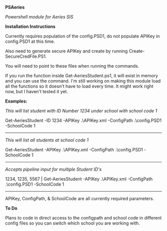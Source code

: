 **PSAeries**

*Powershell module for Aeries SIS*

**Installation Instructions**

Currently requires population of the config.PSD1, do not populate APIKey in config.PSD1 at this time.

Also need to generate secure APIKey and create by running Create-SecureCredFile.PS1.

You will need to point to these files when running the commands.

If you run the function inside Get-AeriesStudent.ps1, it will exist in memory and you can use the command. I'm still working on making this module load all the functions so it doesn't have to load every time. It might work right now, but I haven't tested it yet.

**Examples:**

*This will list student with ID Number 1234 under school with school code 1*

Get-AeriesStudent -ID 1234 -APIKey .\APIKey.xml -ConfigPath .\config.PSD1 -SchoolCode 1

-------------------------------

*This will list all students at school code 1*

Get-AeriesStudent -APIKey .\APIKey.xml -ConfigPath .\config.PSD1 -SchoolCode 1

-------------------------------

*Accepts pipeline input for multiple Student ID's*

1234, 1235, 5567 | Get-AeriesStudent -APIKey .\APIKey.xml -ConfigPath .\config.PSD1 -SchoolCode 1

-------------------------------

APIKey, ConfigPath, & SchoolCode are all currently required parameters.

**To Do**

Plans to code in direct access to the configpath and school code in different config files so you can switch which school you are working with.